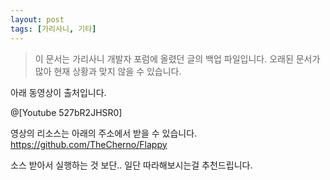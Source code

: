 ```yaml
---
layout: post
tags: [가리사니, 기타]
---
```


> 이 문서는 가리사니 개발자 포럼에 올렸던 글의 백업 파일입니다.
오래된 문서가 많아 현재 상황과 맞지 않을 수 있습니다.


아래 동영상이 출처입니다.

@[Youtube 527bR2JHSR0]

영상의 리소스는 아래의 주소에서 받을 수 있습니다.
https://github.com/TheCherno/Flappy

소스 받아서 실행하는 것 보단.. 일단 따라해보시는걸 추천드립니다.